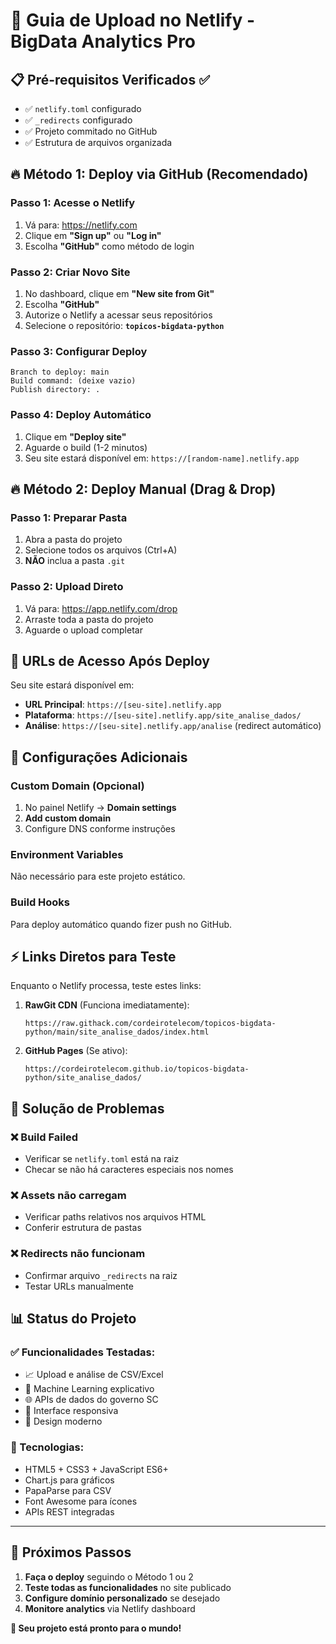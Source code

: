 # 🚀 Guia de Upload no Netlify - BigData Analytics Pro

## 📋 Pré-requisitos Verificados ✅
- ✅ `netlify.toml` configurado
- ✅ `_redirects` configurado  
- ✅ Projeto commitado no GitHub
- ✅ Estrutura de arquivos organizada

## 🔥 Método 1: Deploy via GitHub (Recomendado)

### Passo 1: Acesse o Netlify
1. Vá para: https://netlify.com
2. Clique em **"Sign up"** ou **"Log in"**
3. Escolha **"GitHub"** como método de login

### Passo 2: Criar Novo Site
1. No dashboard, clique em **"New site from Git"**
2. Escolha **"GitHub"** 
3. Autorize o Netlify a acessar seus repositórios
4. Selecione o repositório: **`topicos-bigdata-python`**

### Passo 3: Configurar Deploy
```
Branch to deploy: main
Build command: (deixe vazio)
Publish directory: .
```

### Passo 4: Deploy Automático
1. Clique em **"Deploy site"**
2. Aguarde o build (1-2 minutos)
3. Seu site estará disponível em: `https://[random-name].netlify.app`

## 🔥 Método 2: Deploy Manual (Drag & Drop)

### Passo 1: Preparar Pasta
1. Abra a pasta do projeto
2. Selecione todos os arquivos (Ctrl+A)
3. **NÃO** inclua a pasta `.git`

### Passo 2: Upload Direto
1. Vá para: https://app.netlify.com/drop
2. Arraste toda a pasta do projeto
3. Aguarde o upload completar

## 🎯 URLs de Acesso Após Deploy

Seu site estará disponível em:
- **URL Principal**: `https://[seu-site].netlify.app`
- **Plataforma**: `https://[seu-site].netlify.app/site_analise_dados/`
- **Análise**: `https://[seu-site].netlify.app/analise` (redirect automático)

## 🔧 Configurações Adicionais

### Custom Domain (Opcional)
1. No painel Netlify → **Domain settings**
2. **Add custom domain**
3. Configure DNS conforme instruções

### Environment Variables
Não necessário para este projeto estático.

### Build Hooks
Para deploy automático quando fizer push no GitHub.

## ⚡ Links Diretos para Teste

Enquanto o Netlify processa, teste estes links:

1. **RawGit CDN** (Funciona imediatamente):
   ```
   https://raw.githack.com/cordeirotelecom/topicos-bigdata-python/main/site_analise_dados/index.html
   ```

2. **GitHub Pages** (Se ativo):
   ```
   https://cordeirotelecom.github.io/topicos-bigdata-python/site_analise_dados/
   ```

## 🚨 Solução de Problemas

### ❌ Build Failed
- Verificar se `netlify.toml` está na raiz
- Checar se não há caracteres especiais nos nomes

### ❌ Assets não carregam  
- Verificar paths relativos nos arquivos HTML
- Conferir estrutura de pastas

### ❌ Redirects não funcionam
- Confirmar arquivo `_redirects` na raiz
- Testar URLs manualmente

## 📊 Status do Projeto

### ✅ Funcionalidades Testadas:
- 📈 Upload e análise de CSV/Excel
- 🤖 Machine Learning explicativo
- 🌐 APIs de dados do governo SC
- 📱 Interface responsiva
- 🎨 Design moderno

### 🔧 Tecnologias:
- HTML5 + CSS3 + JavaScript ES6+
- Chart.js para gráficos
- PapaParse para CSV
- Font Awesome para ícones
- APIs REST integradas

---

## 🎯 Próximos Passos

1. **Faça o deploy** seguindo o Método 1 ou 2
2. **Teste todas as funcionalidades** no site publicado
3. **Configure domínio personalizado** se desejado
4. **Monitore analytics** via Netlify dashboard

**🚀 Seu projeto está pronto para o mundo!**

